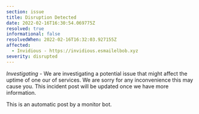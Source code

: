 ```yaml
---
section: issue
title: Disruption Detected
date: 2022-02-16T16:30:54.069775Z
resolved: true
informational: false
resolvedWhen: 2022-02-16T16:32:03.927155Z
affected:
  - Invidious - https://invidious.esmailelbob.xyz
severity: disrupted
---
```

*Investigating* - We are investigating a potential issue that might affect the uptime of one our of services. We are sorry for any inconvenience this may cause you. This incident post will be updated once we have more information.

This is an automatic post by a monitor bot.
        